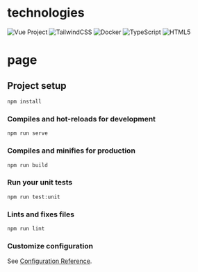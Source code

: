 # technologies
![Vue Project](https://badges.aleen42.com/src/vue.svg)
![TailwindCSS](https://badges.aleen42.com/src/tailwindcss.svg)
![Docker](https://badges.aleen42.com/src/docker.svg)
![TypeScript](https://badges.aleen42.com/src/typescript.svg)
![HTML5](https://img.shields.io/badge/html5-%23E34F26.svg?style=for-the-badge&logo=html5&logoColor=white)
# page

## Project setup
```
npm install
```

### Compiles and hot-reloads for development
```
npm run serve
```

### Compiles and minifies for production
```
npm run build
```

### Run your unit tests
```
npm run test:unit
```

### Lints and fixes files
```
npm run lint
```

### Customize configuration
See [Configuration Reference](https://cli.vuejs.org/config/).
